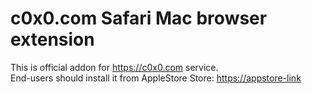 # c0x0.com Safari Mac browser extension
This is official addon for https://c0x0.com service.    
End-users should install it from AppleStore Store: [https://appstore-link](https://app-store-link/)
